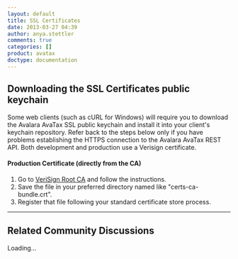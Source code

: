 ```yaml
---
layout: default
title: SSL Certificates
date: 2013-03-27 04:39
author: anya.stettler
comments: true
categories: []
product: avatax
doctype: documentation
---
```

<h2>Downloading the SSL Certificates public keychain</h2>
Some web clients (such as cURL for Windows) will require you to download the Avalara AvaTax SSL public keychain and install it into your client's keychain repository. Refer back to the steps below only if you have problems establishing the HTTPS connection to the Avalara AvaTax REST API. Both development and production use a Verisign certificate.
<h4>Production Certificate (directly from the CA)</h4>
<ol>
	<li>Go to <a href="https://knowledge.verisign.com/support/mpki-for-ssl-support/index?page=content&amp;actp=CROSSLINK&amp;id=AR1553" target="_blank">VeriSign Root CA</a> and follow the instructions.</li>
	<li>Save the file in your preferred directory named like "certs-ca-bundle.crt".</li>
	<li>Register that file following your standard certificate store process.</li>
</ol>

<hr />

<h2>Related Community Discussions</h2>
<div id="gsfn_list_widget">
<div id="gsfn_content">Loading...</div>
</div>
<script src="https://getsatisfaction.com/avalara/widgets/javascripts/f585970/widgets.js" type="text/javascript"></script><script src="https://getsatisfaction.com/avalara/topics.widget?callback=gsfnTopicsCallback&amp;length=240&amp;limit=5&amp;sort=recently_active&amp;user_defined_code=ssl" type="text/javascript"></script>
<div id="getsat-widget-8157"></div>
<script src="https://loader.engage.gsfn.us/loader.js" type="text/javascript"></script><script type="text/javascript">// <![CDATA[
if (typeof GSFN !== "undefined") { GSFN.loadWidget(8157,{"containerId":"getsat-widget-8157"}); }
// ]]></script>
